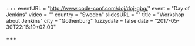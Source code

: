 +++
eventURL = "http://www.code-conf.com/doj/doj-gbg/"
event = "Day of Jenkins"
video = ""
country = "Sweden"
slidesURL = ""
title = "Workshop about Jenkins"
city = "Gothenburg"
fuzzydate = false
date = "2017-05-30T22:16:19+02:00"

+++

